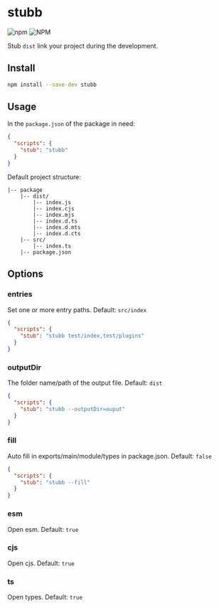 # stubb

![npm](https://img.shields.io/npm/v/stubb)
![NPM](https://img.shields.io/npm/l/stubb)

Stub ```dist``` link your project during the development.

## Install

```bash
npm install --save-dev stubb
```

## Usage

In the ```package.json``` of the package in need:

```json
{
  "scripts": {
    "stub": "stubb"
  }
}
```

Default project structure:

```
|-- package
    |-- dist/
        |-- index.js
        |-- index.cjs
        |-- index.mjs
        |-- index.d.ts
        |-- index.d.mts
        |-- index.d.cts
    |-- src/
        |-- index.ts
    |-- package.json
```

## Options

### entries

Set one or more entry paths. Default: ```src/index```

```json
{
  "scripts": {
    "stub": "stubb test/index,test/plugins"
  }
}
```

### outputDir

The folder name/path of the output file. Default: ```dist```

```json
{
  "scripts": {
    "stub": "stubb --outputDir=ouput"
  }
}
```

### fill

Auto fill in exports/main/module/types in package.json. Default: ```false```

```json
{
  "scripts": {
    "stub": "stubb --fill"
  }
}
```

### esm

Open esm. Default: ```true```

### cjs

Open cjs. Default: ```true```

### ts

Open types. Default: ```true```
